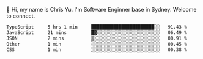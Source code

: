 👋 Hi, my name is Chris Yu. I'm Software Enginner base in Sydney. Welcome to connect.

<!--START_SECTION:waka-->

```txt
TypeScript     5 hrs 1 min     ███████████████████████░░   91.43 %
JavaScript     21 mins         █▓░░░░░░░░░░░░░░░░░░░░░░░   06.49 %
JSON           2 mins          ▒░░░░░░░░░░░░░░░░░░░░░░░░   00.91 %
Other          1 min           ░░░░░░░░░░░░░░░░░░░░░░░░░   00.45 %
CSS            1 min           ░░░░░░░░░░░░░░░░░░░░░░░░░   00.38 %
```

<!--END_SECTION:waka-->
